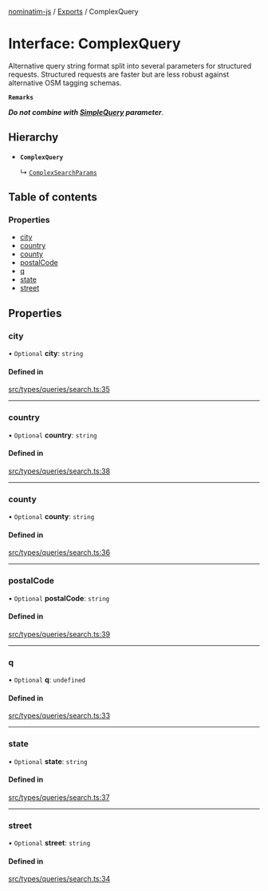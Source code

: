 [nominatim-js](../README.md) / [Exports](../modules.md) / ComplexQuery

# Interface: ComplexQuery

Alternative query string format split into several parameters for structured requests.
Structured requests are faster but are less robust against alternative OSM tagging schemas.

**`Remarks`**

***Do not combine with [SimpleQuery](SimpleQuery.md) parameter***.

## Hierarchy

- **`ComplexQuery`**

  ↳ [`ComplexSearchParams`](ComplexSearchParams.md)

## Table of contents

### Properties

- [city](ComplexQuery.md#city)
- [country](ComplexQuery.md#country)
- [county](ComplexQuery.md#county)
- [postalCode](ComplexQuery.md#postalcode)
- [q](ComplexQuery.md#q)
- [state](ComplexQuery.md#state)
- [street](ComplexQuery.md#street)

## Properties

### city

• `Optional` **city**: `string`

#### Defined in

[src/types/queries/search.ts:35](https://github.com/blksnk/nominatim-js/blob/2f25718/src/types/queries/search.ts#L35)

___

### country

• `Optional` **country**: `string`

#### Defined in

[src/types/queries/search.ts:38](https://github.com/blksnk/nominatim-js/blob/2f25718/src/types/queries/search.ts#L38)

___

### county

• `Optional` **county**: `string`

#### Defined in

[src/types/queries/search.ts:36](https://github.com/blksnk/nominatim-js/blob/2f25718/src/types/queries/search.ts#L36)

___

### postalCode

• `Optional` **postalCode**: `string`

#### Defined in

[src/types/queries/search.ts:39](https://github.com/blksnk/nominatim-js/blob/2f25718/src/types/queries/search.ts#L39)

___

### q

• `Optional` **q**: `undefined`

#### Defined in

[src/types/queries/search.ts:33](https://github.com/blksnk/nominatim-js/blob/2f25718/src/types/queries/search.ts#L33)

___

### state

• `Optional` **state**: `string`

#### Defined in

[src/types/queries/search.ts:37](https://github.com/blksnk/nominatim-js/blob/2f25718/src/types/queries/search.ts#L37)

___

### street

• `Optional` **street**: `string`

#### Defined in

[src/types/queries/search.ts:34](https://github.com/blksnk/nominatim-js/blob/2f25718/src/types/queries/search.ts#L34)
